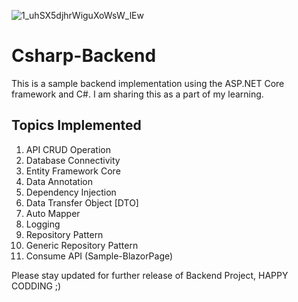 ![1_uhSX5djhrWiguXoWsW_lEw](https://github.com/prathyyyyy/Csharp-Backend/assets/97932221/6d79eab5-33f8-4733-9440-0db535c95fac)
# Csharp-Backend
This is a sample backend implementation using the ASP.NET Core framework and C#. I am sharing this as a part of my learning.
## Topics Implemented
1. API CRUD Operation
2. Database Connectivity
3. Entity Framework Core
4. Data Annotation
5. Dependency Injection
6. Data Transfer Object [DTO]
7. Auto Mapper
8. Logging
9. Repository Pattern
10. Generic Repository Pattern
11. Consume API (Sample-BlazorPage)

Please stay updated for further release of Backend Project, HAPPY CODDING ;)
